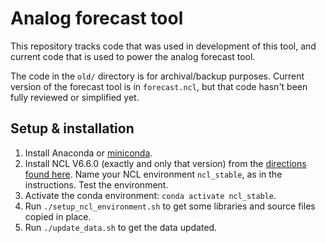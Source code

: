 # Analog forecast tool

This repository tracks code that was used in development of this tool, and current code that is used to power the analog forecast tool.

The code in the `old/` directory is for archival/backup purposes.  Current version of the forecast tool is in `forecast.ncl`, but that code hasn't been fully reviewed or simplified yet.

## Setup & installation

 1. Install Anaconda or [miniconda](https://docs.conda.io/en/latest/miniconda.html).
 2. Install NCL V6.6.0 (exactly and only that version) from the [directions found here](https://ncl.ucar.edu/Download/conda.shtml).  Name your NCL environment `ncl_stable`, as in the instructions.  Test the environment.
 3. Activate the conda environment: `conda activate ncl_stable`.
 4. Run `./setup_ncl_environment.sh` to get some libraries and source files copied in place.
 5. Run `./update_data.sh` to get the data updated.
